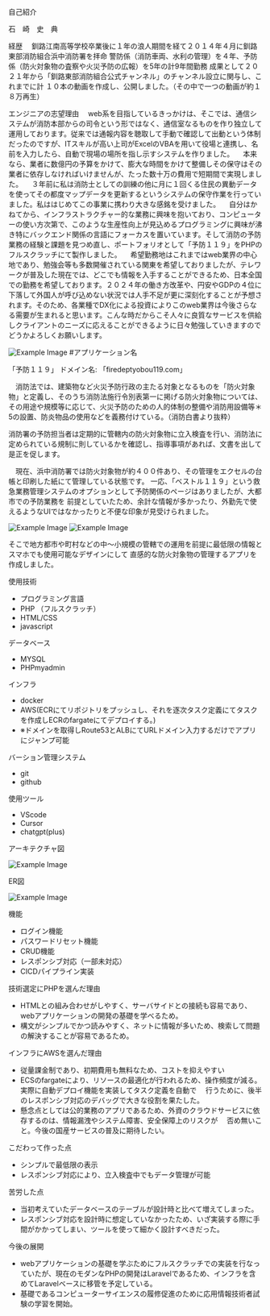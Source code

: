 自己紹介

石　崎　史　典

経歴　
釧路江南高等学校卒業後に１年の浪人期間を経て２０１４年４月に釧路東部消防組合浜中消防署を拝命
警防係（消防車両、水利の管理）を４年、予防係（防火対象物の査察や火災予防の広報）を5年の計9年間勤務
成果として２０２１年から「釧路東部消防組合公式チャンネル」のチャンネル設立に関与し、これまでに計
１０本の動画を作成し、公開しました。（その中で一つの動画が約１８万再生）

エンジニアの志望理由
　web系を目指しているきっかけは、そこでは、通信システムが消防本部からの司令という形ではなく、通信室なるものを作り独立して運用しております。従来では通報内容を聴取して手動で確認して出動という体制だったのですが、ITスキルが高い上司がExcelのVBAを用いて役場と連携し、名前を入力したら、自動で現場の場所を指し示すシステムを作りました。
　本来なら、業者に数億円の予算をかけて、膨大な時間をかけて整備しその保守はその業者に依存しなければいけませんが、たった数十万の費用で短期間で実現しました。
　３年前に私は消防士としての訓練の他に月に１回くる住民の異動データを使ってその都度マップデータを更新するというシステムの保守作業を行っていました。私ははじめてこの事業に携わり大きな感銘を受けました。
　自分はかねてから、インフラストラクチャー的な業務に興味を抱いており、コンピューターの使い方次第で、このような生産性向上が見込めるプログラミングに興味が沸き特にバックエンド関係の言語にフォーカスを置いています。そして消防の予防業務の経験と課題を見つめ直し、ポートフォリオとして「予防１１９」をPHPのフルスクラッチにて製作しました。
　希望勤務地はこれまではweb業界の中心地であり、勉強会等も多数開催されている関東を希望しておりましたが、テレワークが普及した現在では、どこでも情報を入手することができるため、日本全国での勤務を希望しております。２０２４年の働き方改革や、円安やGDPの４位に下落して外国人が呼び込めない状況では人手不足が更に深刻化することが予想されます。そのため、各業種でDX化による投資によりこのweb業界は今後さらなる需要が生まれると思います。こんな時だからこそ人々に良質なサービスを供給しクライアントのニーズに応えることができるように日々勉強していきますのでどうかよろしくお願いします。




![Example Image](readme_image/welcome.png "An example image")
#アプリケーション名

「予防１１９」
ドメイン名: 「firedeptyobou119.com」

　消防法では、建築物など火災予防行政の主たる対象となるものを「防火対象物」と定義し、そのうち消防法施行令別表第一に掲げる防火対象物については、その用途や規模等に応じて、火災予防のための人的体制の整備や消防用設備等＊5の設置、防炎物品の使用などを義務付けている。（消防白書より抜粋）

消防署の予防担当者は定期的に管轄内の防火対象物に立入検査を行い、消防法に定められている規制に則しているかを確認し、指導事項があれば、文書を出して是正を促します。

　現在、浜中消防署では防火対象物が約４００件あり、その管理をエクセルの台帳と印刷した紙にて管理している状態です。
一応、「ベストル１１９」という救急業務管理システムのオプションとして予防関係のページはありましたが、大都市での予防業務を
前提としていたため、余計な情報が多かったり、外勤先で使えるようなUIではなかったりと不便な印象が見受けられました。

![Example Image](readme_image/show_app1.png "An example image")
![Example Image](readme_image/show_app2.png "An example image")










そこで地方都市や町村などの中〜小規模の管轄での運用を前提に最低限の情報とスマホでも使用可能なデザインにして
直感的な防火対象物の管理するアプリを作成しました。


使用技術
- プログラミング言語
- PHP （フルスクラッチ）
- HTML/CSS
- javascript

データベース
- MYSQL
- PHPmyadmin

インフラ
- docker
- AWS(ECRにてリポジトリをプッシュし、それを逐次タスク定義にてタスクを作成しECRのfargateにてデプロイする。)
- ※ドメインを取得しRoute53とALBにてURLドメイン入力するだけでアプリにジャンプ可能

バーション管理システム
- git
- github

使用ツール
- VScode
- Cursor
- chatgpt(plus)

アーキテクチャ図

![Example Image](readme_image/draw.io.png "An example image")







ER図

![Example Image](readme_image/ER.png "An example image")

機能
- ログイン機能
- パスワードリセット機能
- CRUD機能
- レスポンシブ対応（一部未対応）
- CICDパイプライン実装




技術選定にPHPを選んだ理由
- HTMLとの組み合わせがしやすく、サーバサイドとの接続も容易であり、webアプリケーションの開発の基礎を学べるため。
- 構文がシンプルでかつ読みやすく、ネットに情報が多いため、検索して問題の解決することが容易であるため。


インフラにAWSを選んだ理由
- 従量課金制であり、初期費用も無料なため、コストを抑えやすい
- ECSのfargateにより、リソースの最適化が行われるため、操作頻度が減る。実際に自動デプロイ機能を実装してタスク定義を自動で
　行うために、後半のレスポンシブ対応のデバッグで大きな役割を果たした。
- 懸念点としては公的業務のアプリであるため、外資のクラウドサービスに依存するのは、情報漏洩やシステム障害、安全保障上のリスクが
　否め無いこと。今後の国産サービスの普及に期待したい。

こだわって作った点
- シンプルで最低限の表示
- レスポンシブ対応により、立入検査中でもデータ管理が可能


苦労した点
- 当初考えていたデータベースのテーブルが設計時と比べて増えてしまった。
- レスポンシブ対応を設計時に想定していなかったため、いざ実装する際に手間がかかってしまい、ツールを使って細かく設計すべきだった。

今後の展開
- webアプリケーションの基礎を学ぶためにフルスクラッチでの実装を行なっていたが、現在のモダンなPHPの開発はLaravelであるため、インフラを含めてLaravelベースに移管を予定している。
- 基礎であるコンピューターサイエンスの履修促進のために応用情報技術者試験の学習を開始。